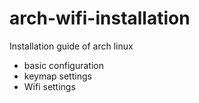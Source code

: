 # arch-wifi-installation

Installation guide of arch linux

- basic configuration
- keymap settings
- Wifi settings
